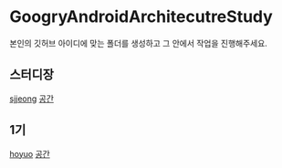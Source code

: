 # GoogryAndroidArchitecutreStudy

본인의 깃허브 아이디에 맞는 폴더를 생성하고 그 안에서 작업을 진행해주세요.

## 스터디장
[sjjeong](https://github.com/sjjeong) [공간](https://github.com/sjjeong/GoogryAndroidArchitecutreStudy/tree/master/sjjeong)

## 1기

[hoyuo](https://github.com/hoyuo) [공간](https://github.com/hoyuo/GoogryAndroidArchitecutreStudy/tree/master/hoyuo)